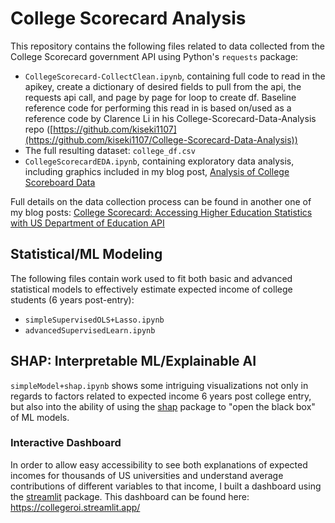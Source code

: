 # College Scorecard Analysis

This repository contains the following files related to data collected from the College Scorecard government API using Python's `requests` package:

* `CollegeScorecard-CollectClean.ipynb`, containing full code to read in the apikey, create a dictionary of desired fields to pull from the api, the requests api call, and page by page for loop to create df. Baseline reference code for performing this read in is based on/used as a reference code by Clarence Li in his College-Scorecard-Data-Analysis repo ([https://github.com/kiseki1107](https://github.com/kiseki1107/College-Scorecard-Data-Analysis))
* The full resulting dataset: `college_df.csv`
* `CollegeScorecardEDA.ipynb`, containing exploratory data analysis, including graphics included in my blog post, [Analysis of College Scoreboard Data](https://runstats21.github.io/stat-386-projects/2022/11/18/csb-eda.html)

Full details on the data collection process can be found in another one of my blog posts: [College Scorecard: Accessing Higher Education Statistics with US Department of Education API](https://runstats21.github.io/stat-386-projects/2022/10/17/webscraping-post.html)

## Statistical/ML Modeling
The following files contain work used to fit both basic and advanced statistical models to effectively estimate expected income of college students (6 years post-entry):
- `simpleSupervisedOLS+Lasso.ipynb`
- `advancedSupervisedLearn.ipynb`

## SHAP: Interpretable ML/Explainable AI
`simpleModel+shap.ipynb` shows some intriguing visualizations not only in regards to factors related to expected income 6 years post college entry, but also into the ability of using the [shap](https://shap.readthedocs.io/en/latest/index.html) package to "open the black box" of ML models.

### Interactive Dashboard
In order to allow easy accessibility to see both explanations of expected incomes for thousands of US universities and understand average contributions of different variables to that income, I built a dashboard using the [streamlit](https://streamlit.io/) package. This dashboard can be found here: https://collegeroi.streamlit.app/
